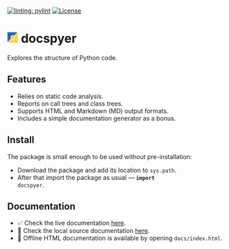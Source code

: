 [![linting: pylint](https://img.shields.io/badge/linting-pylint-yellowgreen)](https://github.com/pylint-dev/pylint)
[![License](https://img.shields.io/badge/License-BSD_3--Clause-blue.svg)](https://opensource.org/licenses/BSD-3-Clause)

# <img src="./_logo.png" width="25" height="25"> docspyer

Explores the structure of Python code.

## Features

- Relies on static code analysis.
- Reports on call trees and class trees.
- Supports HTML and Markdown (MD) output formats.
- Includes a simple documentation generator as a bonus.

## Install

The package is small enough to be used without pre-installation:

- Download the package and add its location to `sys.path`.
- After that import the package as usual — <code><b>import</b> docspyer</code>.

## Documentation

- ✅ Check the live documentation [here](https://igsemenov.github.io/docspyer/).
- 📄 Check the local source documentation [here](docs/sources/index.md).
- 💾 Offline HTML documentation is available by opening `docs/index.html`.

